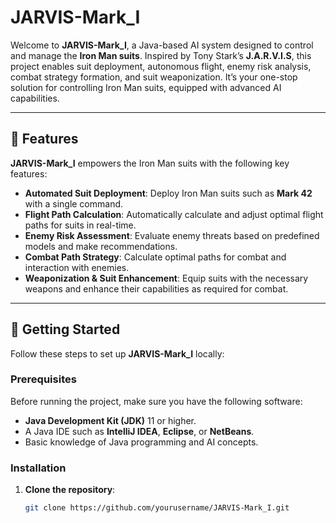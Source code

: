 # JARVIS-Mark_I

Welcome to **JARVIS-Mark_I**, a Java-based AI system designed to control and manage the **Iron Man suits**. Inspired by Tony Stark’s **J.A.R.V.I.S**, this project enables suit deployment, autonomous flight, enemy risk analysis, combat strategy formation, and suit weaponization. It’s your one-stop solution for controlling Iron Man suits, equipped with advanced AI capabilities.

---

## 🚀 Features

**JARVIS-Mark_I** empowers the Iron Man suits with the following key features:

- **Automated Suit Deployment**: Deploy Iron Man suits such as **Mark 42** with a single command.
- **Flight Path Calculation**: Automatically calculate and adjust optimal flight paths for suits in real-time.
- **Enemy Risk Assessment**: Evaluate enemy threats based on predefined models and make recommendations.
- **Combat Path Strategy**: Calculate optimal paths for combat and interaction with enemies.
- **Weaponization & Suit Enhancement**: Equip suits with the necessary weapons and enhance their capabilities as required for combat.

---

## 🔧 Getting Started

Follow these steps to set up **JARVIS-Mark_I** locally:

### Prerequisites

Before running the project, make sure you have the following software:

- **Java Development Kit (JDK)** 11 or higher.
- A Java IDE such as **IntelliJ IDEA**, **Eclipse**, or **NetBeans**.
- Basic knowledge of Java programming and AI concepts.

### Installation

1. **Clone the repository**:
   ```bash
   git clone https://github.com/yourusername/JARVIS-Mark_I.git

